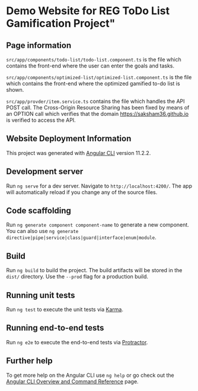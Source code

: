 # Demo Website for REG ToDo List Gamification Project"

## Page information
 ```src/app/components/todo-list/todo-list.component.ts```
 is the file which contains the front-end where the user can enter the goals and tasks.
 
 ```src/app/components/optimized-list/optimized-list.component.ts```
 is the file which contains the front-end where the optimized gamified to-do list is shown.
 
```src/app/provder/item.service.ts``` 
contains the file which handles the API POST call. The Cross-Origin Resource Sharing has been fixed by means of an OPTION call which verifies that the domain https://saksham36.github.io is verified to access the API.

## Website Deployment Information

This project was generated with [Angular CLI](https://github.com/angular/angular-cli) version 11.2.2.

## Development server

Run `ng serve` for a dev server. Navigate to `http://localhost:4200/`. The app will automatically reload if you change any of the source files.

## Code scaffolding

Run `ng generate component component-name` to generate a new component. You can also use `ng generate directive|pipe|service|class|guard|interface|enum|module`.

## Build

Run `ng build` to build the project. The build artifacts will be stored in the `dist/` directory. Use the `--prod` flag for a production build.

## Running unit tests

Run `ng test` to execute the unit tests via [Karma](https://karma-runner.github.io).

## Running end-to-end tests

Run `ng e2e` to execute the end-to-end tests via [Protractor](http://www.protractortest.org/).

## Further help

To get more help on the Angular CLI use `ng help` or go check out the [Angular CLI Overview and Command Reference](https://angular.io/cli) page.
